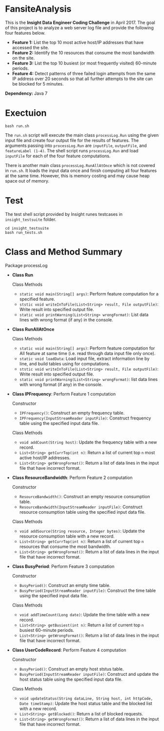 # FansiteAnalysis
This is the **Insight Data Engineer Coding Challenge** in April 2017. The goal of this project is to analyze a web server log file and provide the following four features below.

- **Feature 1:** List the top 10 most active host/IP addresses that have accessed the site.
- **Feature 2:** Identify the 10 resources that consume the most bandwidth on the site.
- **Feature 3:** List the top 10 busiest (or most frequently visited) 60-minute periods.
- **Feature 4:** Detect patterns of three failed login attempts from the same IP address over 20 seconds so that all further attempts to the site can be blocked for 5 minutes.

**Dependency:** Java 7

# Exectuion
```
bash run.sh
```
The `run.sh` script will execute the main class `processLog.Run` using the given input file and create four output file for the results of features. The arguments passing into ```processLog.Run``` are ```inputFile```, ```outputFile```, and ```featureLabel (1-4)```. The shell script runs ```processLog.Run``` and load ```inputFile``` for each of the four feature computations.

There is another main class ```processLog.RunAllAtOnce``` which is not covered in ```run.sh```. It loads the input data once and finish computing all four features at the same time. However, this is memory costing and may cause heap space out of memory.

# Test
The test shell script provided by Insight runes testcases in `insight_testsuite` folder. 
```
cd insight_testsuite
bash run_tests.sh
```

# Class and Method Summary
Package processLog

- **Class Run**

  Class Methods
  - `static void main(String[] args)`: Perform feature computation for a specified feature.
  - `ststic void writeInToFile(List<String> result, File outputFile)`: Write result into specified output file.
  - `static void printWarning(List<String> wrongFormat)`: List data lines with wrong format (if any) in the console.
  
- **Class RunAllAtOnce**

  Class Methods
  - `static void main(String[] args)`: Perform feature computation for All feature at same time (i.e. read through data input file only once).
  - `static void loadData`: Load input file, extract information line by line, and build tables using for computations.   
  - `ststic void writeInToFile(List<String> result, File outputFile)`: Write result into specified output file.
  - `static void printWarning(List<String> wrongFormat)`: list data lines with wrong format (if any) in the console.
  
- **Class IPFrequency**: Perform Feature 1 computation
  
  Constructor
  - `IPFrequency()`: Construct an empty frequency table.
  - `IPFrequency(InputStreamReader inputFile)`: Construct frequency table using the specified input data file.
  
  Class Methods
  - `void addCount(String host)`: Update the frequency table with a new record.
  - `List<String> getCurrTop(int n)`: Return a list of current top `n` most active host/IP addresses.
  - `List<String> getWrongFormat()`: Return a list of data lines in the input file that have incorrect format.
  
- **Class ResourceBandwidth**: Perform Feature 2 computation
  
  Constructor
  - `ResourceBandwidth()`: Construct an empty resource consumption table.
  - `ResourceBandwidth(InputStreamReader inputFile)`: Construct resource consumption table using the specified input data file.
  
  Class Methods
  - `void addSource(String resource, Integer bytes)`: Update the resource consumption table with a new record.
  - `List<String> getCurrTop(int n)`: Return a list of current top `n` resources that consume the most bandwidth.
  - `List<String> getWrongFormat()`: Return a list of data lines in the input file that have incorrect format.
  
- **Class BusyPeriod**: Perform Feature 3 computation
  
  Constructor
  - `BusyPeriod()`: Construct an empty time table.
  - `BusyPeriod(InputStreamReader inputFile)`: Construct the time table using the specified input data file.
  
  Class Methods
  - `void addTimeCount(Long date)`: Update the time table with a new record.
  - `List<String> getBusiest(int n)`: Return a list of current top `n` busiest 60-minute periods.
  - `List<String> getWrongFormat()`: Return a list of data lines in the input file that have incorrect format.
  
- **Class UserCodeRecord**: Perform Feature 4 computation
  
  Constructor
  - `BusyPeriod()`: Construct an empty host ststus table.
  - `BusyPeriod(InputStreamReader inputFile)`: Construct and update the host status table using the specified input data file.
  
  Class Methods
  - `void updateStatus(String dataLine, String host, int httpCode, Date timeStamp)`: Update the host status table and the blocked list with a new record.
  - `List<String> getBlocked()`: Return a list of blocked requests.
  - `List<String> getWrongFormat()`: Return a list of data lines in the input file that have incorrect format.
